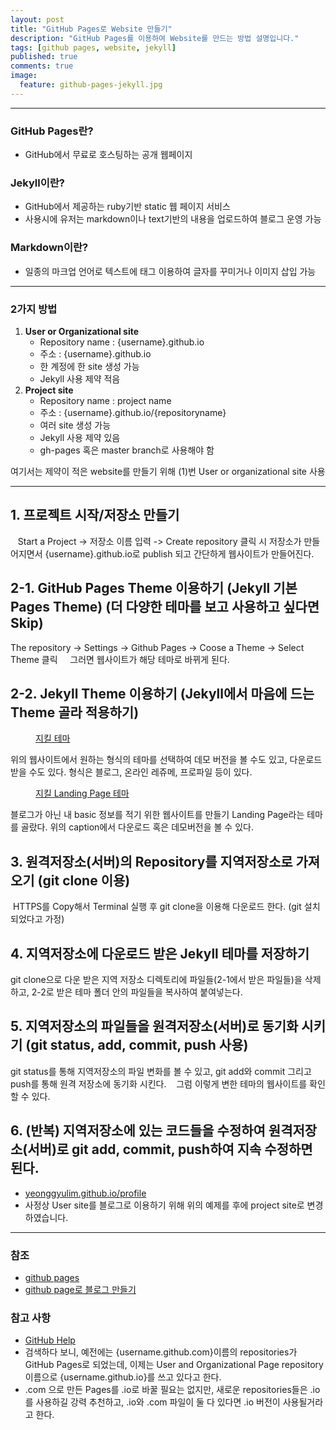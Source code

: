 ```yaml
---
layout: post
title: "GitHub Pages로 Website 만들기"
description: "GitHub Pages를 이용하여 Website를 만드는 방법 설명입니다."
tags: [github pages, website, jekyll]
published: true
comments: true
image:
  feature: github-pages-jekyll.jpg
---
```

---
### GitHub Pages란?
  - GitHub에서 무료로 호스팅하는 공개 웹페이지

### Jekyll이란?
  - GitHub에서 제공하는 ruby기반 static 웹 페이지 서비스
  - 사용시에 유저는 markdown이나 text기반의 내용을 업로드하여 블로그 운영 가능

### Markdown이란?
  - 일종의 마크업 언어로 텍스트에 태그 이용하여 글자를 꾸미거나 이미지 삽입 가능

---
### 2가지 방법
  1. **User or Organizational site**
      - Repository name : {username}.github.io
      - 주소 : {username}.github.io
      - 한 계정에 한 site 생성 가능
      - Jekyll 사용 제약 적음
  2. **Project site**
      - Repository name : project name
      - 주소 : {username}.github.io/{repositoryname}
      - 여러 site 생성 가능
      - Jekyll 사용 제약 있음
      - gh-pages 혹은 master branch로 사용해야 함

여기서는 제약이 적은 website를 만들기 위해 (1)번 User or organizational site 사용

---
## 1. 프로젝트 시작/저장소 만들기
<img src="./images/github-pages/github-pages-1.jpg" alt="">
<img src="./images/github-pages/github-pages-2.jpg" alt="">
<img src="./images/github-pages/github-pages-3.jpg" alt="">
Start a Project -> 저장소 이름 입력 -> Create repository 클릭 시 저장소가 만들어지면서 {username}.github.io로 publish 되고 간단하게 웹사이트가 만들어진다.

## 2-1. GitHub Pages Theme 이용하기 (Jekyll 기본 Pages Theme) (더 다양한 테마를 보고 사용하고 싶다면 Skip)
The repository -> Settings -> Github Pages -> Coose a Theme -> Select Theme 클릭
<img src="./images/github-pages/github-pages-4.jpg" alt="">
<img src="./images/github-pages/github-pages-5.jpg" alt="">
<img src="./images/github-pages/github-pages-6.jpg" alt="">
<img src="./images/github-pages/github-pages-7.jpg" alt="">
그러면 웹사이트가 해당 테마로 바뀌게 된다.
<img src="./images/github-pages/github-pages-8.jpg" alt="">

## 2-2. Jekyll Theme 이용하기 (Jekyll에서 마음에 드는 Theme 골라 적용하기)
<figure>
<img src="./images/github-pages/github-pages-9.jpg" alt="">
<figcaption>
<a href="http://jekyllthemes.org/" title="Jekyll Theme">지킬 테마</a>
</figcaption>
</figure>
위의 웹사이트에서 원하는 형식의 테마를 선택하여 데모 버전을 볼 수도 있고, 다운로드 받을 수도 있다. 형식은 블로그, 온라인 레쥬메, 프로파일 등이 있다.

<figure>
<img src="./images/github-pages/github-pages-10.jpg" alt="">
<figcaption>
<a href="http://jekyllthemes.org/themes/landing-page/" title="Jekyll Landing Page Theme">지킬 Landing Page 테마</a>
</figcaption>
</figure>
블로그가 아닌 내 basic 정보를 적기 위한 웹사이트를 만들기 Landing Page라는 테마를 골랐다. 위의 caption에서 다운로드 혹은 데모버전을 볼 수 있다.

## 3. 원격저장소(서버)의 Repository를 지역저장소로 가져오기 (git clone 이용)
<img src="./images/github-pages/github-pages-11.jpg" alt="">
HTTPS를 Copy해서 Terminal 실행 후 git clone을 이용해 다운로드 한다. (git 설치되었다고 가정)
<img src="./images/github-pages/github-pages-12.jpg" alt="">

## 4. 지역저장소에 다운로드 받은 Jekyll 테마를 저장하기
git clone으로 다운 받은 지역 저장소 디렉토리에 파일들(2-1에서 받은 파일들)을 삭제하고, 2-2로 받은 테마 폴더 안의 파일들을 복사하여 붙여넣는다.
<img src="./images/github-pages/github-pages-13.jpg" alt="">
<img src="./images/github-pages/github-pages-14.jpg" alt="">

## 5. 지역저장소의 파일들을 원격저장소(서버)로 동기화 시키기 (git status, add, commit, push 사용)
git status를 통해 지역저장소의 파일 변화를 볼 수 있고, git add와 commit 그리고 push를 통해 원격 저장소에 동기화 시킨다.
<img src="./images/github-pages/github-pages-15.jpg" alt="">
<img src="./images/github-pages/github-pages-16.jpg" alt="">
<img src="./images/github-pages/github-pages-17.jpg" alt="">
그럼 이렇게 변한 테마의 웹사이트를 확인할 수 있다.
<img src="./images/github-pages/github-pages-18.jpg" alt="">

## 6. (반복) 지역저장소에 있는 코드들을 수정하여 원격저장소(서버)로 git add, commit, push하여 지속 수정하면 된다.
  - [yeonggyulim.github.io/profile](https://yeonggyulim.github.io/profile)
  - 사정상 User site를 블로그로 이용하기 위해 위의 예제를 후에 project site로 변경하였습니다.

---
### 참조
  - [github pages](https://pages.github.com/)
  - [github page로 블로그 만들기](http://gjchoi.github.io/env/Github-page%EB%A1%9C-%EB%B8%94%EB%A1%9C%EA%B7%B8-%EB%A7%8C%EB%93%A4%EA%B8%B0/)


### 참고 사항
  - [GitHub Help](https://help.github.com/articles/should-i-rename-lt-username-github-com-gt-repositories-to-lt-username-github-io-gt/)
  - 검색하다 보니, 예전에는 {username.github.com}이름의 repositories가 GitHub Pages로 되었는데, 이제는 User and Organizational Page repository 이름으로 {username.github.io}를 쓰고 있다고 한다.
  - .com 으로 만든 Pages를 .io로 바꿀 필요는 없지만, 새로운 repositories들은 .io를 사용하길 강력 추천하고, .io와 .com 파일이 둘 다 있다면 .io 버전이 사용될거라고 한다.
